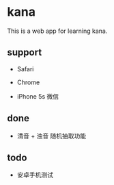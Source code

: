 kana
===

This is a web app for learning kana.

support
---

- Safari

- Chrome

- iPhone 5s 微信

done
---

- 清音 + 浊音 随机抽取功能

todo
---

- 安卓手机测试

